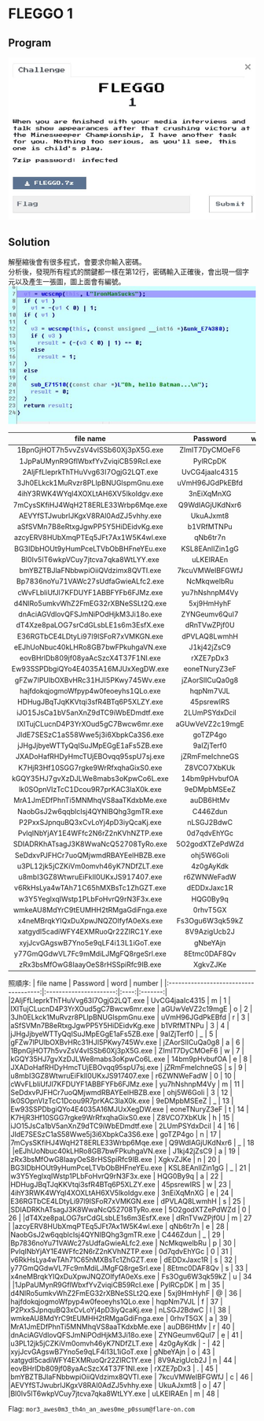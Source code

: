 # FLEGGO 1

## Program
![program](picture/program.jpg)  

## Solution
解壓縮後會有很多程式，會要求你輸入密碼。  
分析後，發現所有程式的關鍵都一樣在第12行，密碼輸入正確後，會出現一個字元以及產生一張圖，圖上面會有編號。  
![key](picture/key.JPG)  

|           file name                   |       Password         | word |  number |
|:-------------------------------------:|:----------------------:|:----:|:-------:|
|1BpnGjHOT7h5vvZsV4vISSb60Xj3pX5G.exe   |    ZImIT7DyCMOeF6      |  w   |    7    |
|1JpPaUMynR9GflWbxfYvZviqiCB59RcI.exe   |    PylRCpDK            |  m   |    35   |
|2AljFfLleprkThTHuVvg63I7OgjG2LQT.exe   |    UvCG4jaaIc4315      |  m   |    1    |
|3Jh0ELkck1MuRvzr8PLIpBNUGlspmGnu.exe   |    uVmH96JGdPkEBfd     |  r   |    3    |
|4ihY3RWK4WYqI4XOXLtAH6XV5lkoIdgv.exe   |    3nEiXqMnXG          |  e   |    24   |
|7mCysSKfiHJ4WqH2T8ERLE33Wrbp6Mqe.exe   |    Q9WdIAGjUKdNxr6     |  _   |    18   |
|AEVYfSTJwubrlJKgxV8RAl0AdZJ5vhhy.exe   |    UkuAJxmt8           |  o   |    47   |
|aSfSVMn7B8eRtxgJgwPP5Y5HiDEidvKg.exe   |    b1VRfMTNPu          |  3   |    4    |
|azcyERV8HUbXmqPTEq5JFt7Ax1W5K4wl.exe   |    qNb6tr7n            |  e   |    28   |
|BG3IDbHOUt9yHumPceLTVbObBHFneYEu.exe   |    KSL8EAnlIZin1gG     |  _   |    21   |
|Bl0Iv5lT6wkpVCuy7jtcva7qka8WtLYY.exe   |    uLKEIRAEn           |  m   |    48   |
|bmYBZTBJlaFNbbwpiOiiQVdzimx8QVTI.exe   |    7kcuVMWeIBFGWfJ     |  c   |    46   |
|Bp7836noYu71VAWc27sUdfaGwieALfc2.exe   |    NcMkqwelbRu         |  p   |    30   |
|cWvFLbliUfJl7KFDUYF1ABBFYFb6FJMz.exe   |    yu7hNshnpM4Vy       |  m   |    11   |
|d4NlRo5umkvWhZ2FmEG32rXBNeSSLt2Q.exe   |    5xj9HmHyhF          |  @   |    36   |
|dnAciAGVdlovQFSJmNiPOdHjkM3Ji18o.exe   |    ZYNGeumv6QuI7       |  e   |    41   |
|dT4Xze8paLOG7srCdGLsbLE1s6m3EsfX.exe   |    dRnTVwZPjf0U        |  m   |    27   |
|E36RGTbCE4LDtyLi97l9lSFoR7xVMKGN.exe   |    dPVLAQ8LwmhH        |  s   |    25   |
|eEJhUoNbuc40kLHRo8GB7bwFPkuhgaVN.exe   |    J1kj42jZsC9         |  a   |    19   |
|eovBHrlDb809jf08yaAcSzcX4T37F1NI.exe   |    rXZE7pDx3           |  .   |    45   |
|Ew93SSPDbgiQYo4E4035A16MJUxXegDW.exe   |    eoneTNuryZ3eF       |  t   |    14   |
|gFZw7lPUlbOXBvHRc31HJI5PKwy745Wv.exe   |    jZAorSlICuQa0g8     |  a   |    6    |
|hajfdokqjogmoWfpyp4w0feoeyhs1QLo.exe   |    hqpNm7VJL           |  f   |    37   |
|HDHugJBqTJqKKVtqi3sfR4BTq6P5XLZY.exe   |    45psrewIRS          |  w   |    23   |
|iJO15JsCa1bV5anXnZ9dTC9iWbEDmdtf.exe   |    2LUmPSYdxDcil       |  4   |    16   |
|IXITujCLucnD4P3YrXOud5gC7Bwcw6mr.exe   |    aGUwVeVZ2c19mgE     |  o   |    2    |
|JIdE7SESzC1aS58Wwe5j3i6XbpkCa3S6.exe   |    goTZP4go            |  n   |    17   |
|jJHgJjbyeWTTyQqISuJMpEGgE1aFs5ZB.exe   |    9aIZjTerf0          |  _   |    5    |
|JXADoHafRHDyHmcTUjEBOvqq95spU7sj.exe   |    jZRmFmeIchneGS      |  s   |    9    |
|K7HjR3Hf10SGG7rgke9WrRfxqhaGixS0.exe   |    Z8VCO7XbKUk         |  h   |    15   |
|kGQY35HJ7gvXzDJLWe8mabs3oKpwCo6L.exe   |    14bm9pHvbufOA       |  e   |    8    |
|lk0SOpnVIzTcC1Dcou9R7prKAC3laX0k.exe   |    9eDMpbMSEeZ         |  _   |    13   |
|MrA1JmEDfPhnTi5MNMhqVS8aaTKdxbMe.exe   |    auDB6HtMv           |  r   |    40   |
|NaobGsJ2w6qqblcIsj4QYNIBQhg3gmTR.exe   |    C446Zdun            |  _   |    29   |
|P2PxxSJpnquBQ3xCvLoYj4pD3iyQcaKj.exe   |    nLSGJ2BdwC          |  l   |    38   |
|PvlqINbYjAY1E4WFfc2N6rZ2nKVhNZTP.exe   |    0d7qdvEhYGc         |  0   |    31   |
|SDIADRKhATsagJ3K8WwaNcQ52708TyRo.exe   |    5O2godXTZePdWZd     |  0   |    26   |
|SeDdxvPJFHCr7uoQMjwmdRBAYEelHBZB.exe   |    ohj5W6Goli          |  3   |    12   |
|u3PL12jk5jCZKiVm0omvh46yK7NDfZLT.exe   |    4z0gAyKdk           |  -   |    42   |
|u8mbI3GZ8WtwruEiFkIl0UKxJS917407.exe   |    r6ZWNWeFadW         |  0   |    10   |
|v6RkHsLya4wTAh71C65hMXBsTc1ZhGZT.exe   |    dEDDxJaxc1R         |  s   |    32   |
|w3Y5YeglxqIWstp1PLbFoHvrQ9rN3F3x.exe   |    HQG0By9q            |  a   |    22   |
|wmkeAU8MdYrC9tEUMHH2tRMgaGdiFnga.exe   |    0rhvT5GX            |  a   |    39   |
|x4neMBrqkYIQxDuXpwJNQZOlfyfA0eXs.exe   |    Fs3Ogu6W3qk59kZ     |  u   |    34   |
|xatgydl5cadiWFY4EXMRuoQr22ZIRC1Y.exe   |    8V9AzigUcb2J        |  n   |    44   |
|xyjJcvGAgswB7Yno5e9qLF4i13L1iGoT.exe   |    gNbeYAjn            |  o   |    43   |
|y77GmQGdwVL7Fc9mMdiLJMgFQ8rgeSrl.exe   |    8Etmc0DAF8Qv        |  s   |    33   |
|zRx3bsMfOwG8IaayOeS8rHSSpiRfc9IB.exe   |    XgkvZJKe            |  n   |    20   |

照順序:
|           file name                   |       Password         | word |  number |
|:-------------------------------------:|:----------------------:|:----:|:-------:|
|2AljFfLleprkThTHuVvg63I7OgjG2LQT.exe   |    UvCG4jaaIc4315      |  m   |    1    |
|IXITujCLucnD4P3YrXOud5gC7Bwcw6mr.exe   |    aGUwVeVZ2c19mgE     |  o   |    2    |
|3Jh0ELkck1MuRvzr8PLIpBNUGlspmGnu.exe   |    uVmH96JGdPkEBfd     |  r   |    3    |
|aSfSVMn7B8eRtxgJgwPP5Y5HiDEidvKg.exe   |    b1VRfMTNPu          |  3   |    4    |
|jJHgJjbyeWTTyQqISuJMpEGgE1aFs5ZB.exe   |    9aIZjTerf0          |  _   |    5    |
|gFZw7lPUlbOXBvHRc31HJI5PKwy745Wv.exe   |    jZAorSlICuQa0g8     |  a   |    6    |
|1BpnGjHOT7h5vvZsV4vISSb60Xj3pX5G.exe   |    ZImIT7DyCMOeF6      |  w   |    7    |
|kGQY35HJ7gvXzDJLWe8mabs3oKpwCo6L.exe   |    14bm9pHvbufOA       |  e   |    8    |
|JXADoHafRHDyHmcTUjEBOvqq95spU7sj.exe   |    jZRmFmeIchneGS      |  s   |    9    |
|u8mbI3GZ8WtwruEiFkIl0UKxJS917407.exe   |    r6ZWNWeFadW         |  0   |    10   |
|cWvFLbliUfJl7KFDUYF1ABBFYFb6FJMz.exe   |    yu7hNshnpM4Vy       |  m   |    11   |
|SeDdxvPJFHCr7uoQMjwmdRBAYEelHBZB.exe   |    ohj5W6Goli          |  3   |    12   |
|lk0SOpnVIzTcC1Dcou9R7prKAC3laX0k.exe   |    9eDMpbMSEeZ         |  _   |    13   |
|Ew93SSPDbgiQYo4E4035A16MJUxXegDW.exe   |    eoneTNuryZ3eF       |  t   |    14   |
|K7HjR3Hf10SGG7rgke9WrRfxqhaGixS0.exe   |    Z8VCO7XbKUk         |  h   |    15   |
|iJO15JsCa1bV5anXnZ9dTC9iWbEDmdtf.exe   |    2LUmPSYdxDcil       |  4   |    16   |
|JIdE7SESzC1aS58Wwe5j3i6XbpkCa3S6.exe   |    goTZP4go            |  n   |    17   |
|7mCysSKfiHJ4WqH2T8ERLE33Wrbp6Mqe.exe   |    Q9WdIAGjUKdNxr6     |  _   |    18   |
|eEJhUoNbuc40kLHRo8GB7bwFPkuhgaVN.exe   |    J1kj42jZsC9         |  a   |    19   |
|zRx3bsMfOwG8IaayOeS8rHSSpiRfc9IB.exe   |    XgkvZJKe            |  n   |    20   |
|BG3IDbHOUt9yHumPceLTVbObBHFneYEu.exe   |    KSL8EAnlIZin1gG     |  _   |    21   |
|w3Y5YeglxqIWstp1PLbFoHvrQ9rN3F3x.exe   |    HQG0By9q            |  a   |    22   |
|HDHugJBqTJqKKVtqi3sfR4BTq6P5XLZY.exe   |    45psrewIRS          |  w   |    23   |
|4ihY3RWK4WYqI4XOXLtAH6XV5lkoIdgv.exe   |    3nEiXqMnXG          |  e   |    24   |
|E36RGTbCE4LDtyLi97l9lSFoR7xVMKGN.exe   |    dPVLAQ8LwmhH        |  s   |    25   |
|SDIADRKhATsagJ3K8WwaNcQ52708TyRo.exe   |    5O2godXTZePdWZd     |  0   |    26   |
|dT4Xze8paLOG7srCdGLsbLE1s6m3EsfX.exe   |    dRnTVwZPjf0U        |  m   |    27   |
|azcyERV8HUbXmqPTEq5JFt7Ax1W5K4wl.exe   |    qNb6tr7n            |  e   |    28   |
|NaobGsJ2w6qqblcIsj4QYNIBQhg3gmTR.exe   |    C446Zdun            |  _   |    29   |
|Bp7836noYu71VAWc27sUdfaGwieALfc2.exe   |    NcMkqwelbRu         |  p   |    30   |
|PvlqINbYjAY1E4WFfc2N6rZ2nKVhNZTP.exe   |    0d7qdvEhYGc         |  0   |    31   |
|v6RkHsLya4wTAh71C65hMXBsTc1ZhGZT.exe   |    dEDDxJaxc1R         |  s   |    32   |
|y77GmQGdwVL7Fc9mMdiLJMgFQ8rgeSrl.exe   |    8Etmc0DAF8Qv        |  s   |    33   |
|x4neMBrqkYIQxDuXpwJNQZOlfyfA0eXs.exe   |    Fs3Ogu6W3qk59kZ     |  u   |    34   |
|1JpPaUMynR9GflWbxfYvZviqiCB59RcI.exe   |    PylRCpDK            |  m   |    35   |
|d4NlRo5umkvWhZ2FmEG32rXBNeSSLt2Q.exe   |    5xj9HmHyhF          |  @   |    36   |
|hajfdokqjogmoWfpyp4w0feoeyhs1QLo.exe   |    hqpNm7VJL           |  f   |    37   |
|P2PxxSJpnquBQ3xCvLoYj4pD3iyQcaKj.exe   |    nLSGJ2BdwC          |  l   |    38   |
|wmkeAU8MdYrC9tEUMHH2tRMgaGdiFnga.exe   |    0rhvT5GX            |  a   |    39   |
|MrA1JmEDfPhnTi5MNMhqVS8aaTKdxbMe.exe   |    auDB6HtMv           |  r   |    40   |
|dnAciAGVdlovQFSJmNiPOdHjkM3Ji18o.exe   |    ZYNGeumv6QuI7       |  e   |    41   |
|u3PL12jk5jCZKiVm0omvh46yK7NDfZLT.exe   |    4z0gAyKdk           |  -   |    42   |
|xyjJcvGAgswB7Yno5e9qLF4i13L1iGoT.exe   |    gNbeYAjn            |  o   |    43   |
|xatgydl5cadiWFY4EXMRuoQr22ZIRC1Y.exe   |    8V9AzigUcb2J        |  n   |    44   |
|eovBHrlDb809jf08yaAcSzcX4T37F1NI.exe   |    rXZE7pDx3           |  .   |    45   |
|bmYBZTBJlaFNbbwpiOiiQVdzimx8QVTI.exe   |    7kcuVMWeIBFGWfJ     |  c   |    46   |
|AEVYfSTJwubrlJKgxV8RAl0AdZJ5vhhy.exe   |    UkuAJxmt8           |  o   |    47   |
|Bl0Iv5lT6wkpVCuy7jtcva7qka8WtLYY.exe   |    uLKEIRAEn           |  m   |    48   |

Flag: `mor3_awes0m3_th4n_an_awes0me_p0ssum@flare-on.com`